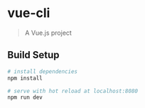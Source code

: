 # vue-cli

> A Vue.js project

## Build Setup

``` bash
# install dependencies
npm install

# serve with hot reload at localhost:8080
npm run dev

